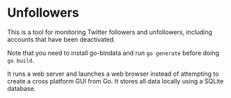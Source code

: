 # Unfollowers

This is a tool for monitoring Twitter followers and unfollowers,
including accounts that have been deactivated.

Note that you need to install go-bindata and run `go generate` before
doing `go build`.

It runs a web server and launches a web browser instead of attempting to
create a cross platform GUI from Go. It stores all data locally using
a SQLite database.
